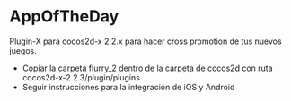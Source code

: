 AppOfTheDay
===========

Plugin-X para cocos2d-x 2.2.x para hacer cross promotion de tus nuevos juegos. 

<ul>
	<li>Copiar la carpeta flurry_2 dentro de la carpeta de cocos2d con ruta cocos2d-x-2.2.3/plugin/plugins</li>
	<li>Seguir instrucciones para la integración de iOS y Android</li>
</ul>